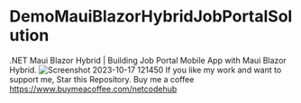 # DemoMauiBlazorHybridJobPortalSolution
.NET Maui Blazor Hybrid | Building  Job Portal Mobile App with Maui Blazor Hybrid.
![Screenshot 2023-10-17 121450](https://github.com/Netcode-Hub/DemoMauiBlazorHybridJobPortalSolution/assets/110794348/e000e890-0e3c-4a6b-ace8-b69dfc90d9a5)
If you like my work and want to support me, 
Star this Repository.
Buy me a coffee https://www.buymeacoffee.com/netcodehub
